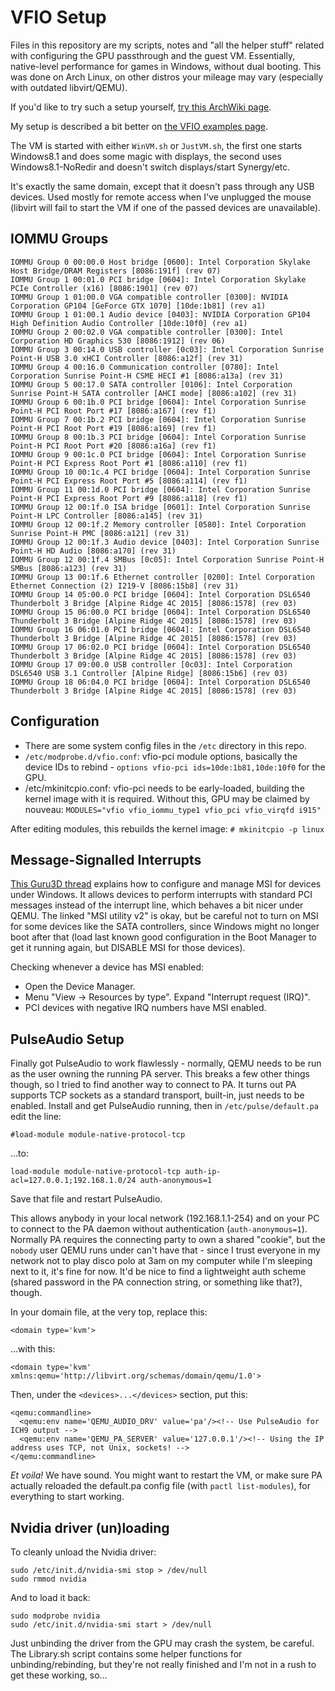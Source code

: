 # VFIO Setup

Files in this repository are my scripts, notes and "all the helper stuff"
related with configuring the GPU passthrough and the guest VM. Essentially,
native-level performance for games in Windows, without dual booting. This
was done on Arch Linux, on other distros your mileage may vary (especially
with outdated libvirt/QEMU).

If you'd like to try such a setup yourself, [try this ArchWiki page](https://wiki.archlinux.org/index.php/PCI_passthrough_via_OVMF).

My setup is described a bit better on [the VFIO examples page](https://wiki.archlinux.org/index.php?title=PCI_passthrough_via_OVMF/Examples).

The VM is started with either `WinVM.sh` or `JustVM.sh`, the first one starts
Windows8.1 and does some magic with displays, the second uses Windows8.1-NoRedir
and doesn't switch displays/start Synergy/etc.

It's exactly the same domain, except that it doesn't pass through any USB devices.
Used mostly for remote access when I've unplugged the mouse (libvirt will fail
to start the VM if one of the passed devices are unavailable).


## IOMMU Groups

    IOMMU Group 0 00:00.0 Host bridge [0600]: Intel Corporation Skylake Host Bridge/DRAM Registers [8086:191f] (rev 07)
    IOMMU Group 1 00:01.0 PCI bridge [0604]: Intel Corporation Skylake PCIe Controller (x16) [8086:1901] (rev 07)
    IOMMU Group 1 01:00.0 VGA compatible controller [0300]: NVIDIA Corporation GP104 [GeForce GTX 1070] [10de:1b81] (rev a1)
    IOMMU Group 1 01:00.1 Audio device [0403]: NVIDIA Corporation GP104 High Definition Audio Controller [10de:10f0] (rev a1)
    IOMMU Group 2 00:02.0 VGA compatible controller [0300]: Intel Corporation HD Graphics 530 [8086:1912] (rev 06)
    IOMMU Group 3 00:14.0 USB controller [0c03]: Intel Corporation Sunrise Point-H USB 3.0 xHCI Controller [8086:a12f] (rev 31)
    IOMMU Group 4 00:16.0 Communication controller [0780]: Intel Corporation Sunrise Point-H CSME HECI #1 [8086:a13a] (rev 31)
    IOMMU Group 5 00:17.0 SATA controller [0106]: Intel Corporation Sunrise Point-H SATA controller [AHCI mode] [8086:a102] (rev 31)
    IOMMU Group 6 00:1b.0 PCI bridge [0604]: Intel Corporation Sunrise Point-H PCI Root Port #17 [8086:a167] (rev f1)
    IOMMU Group 7 00:1b.2 PCI bridge [0604]: Intel Corporation Sunrise Point-H PCI Root Port #19 [8086:a169] (rev f1)
    IOMMU Group 8 00:1b.3 PCI bridge [0604]: Intel Corporation Sunrise Point-H PCI Root Port #20 [8086:a16a] (rev f1)
    IOMMU Group 9 00:1c.0 PCI bridge [0604]: Intel Corporation Sunrise Point-H PCI Express Root Port #1 [8086:a110] (rev f1)
    IOMMU Group 10 00:1c.4 PCI bridge [0604]: Intel Corporation Sunrise Point-H PCI Express Root Port #5 [8086:a114] (rev f1)
    IOMMU Group 11 00:1d.0 PCI bridge [0604]: Intel Corporation Sunrise Point-H PCI Express Root Port #9 [8086:a118] (rev f1)
    IOMMU Group 12 00:1f.0 ISA bridge [0601]: Intel Corporation Sunrise Point-H LPC Controller [8086:a145] (rev 31)
    IOMMU Group 12 00:1f.2 Memory controller [0580]: Intel Corporation Sunrise Point-H PMC [8086:a121] (rev 31)
    IOMMU Group 12 00:1f.3 Audio device [0403]: Intel Corporation Sunrise Point-H HD Audio [8086:a170] (rev 31)
    IOMMU Group 12 00:1f.4 SMBus [0c05]: Intel Corporation Sunrise Point-H SMBus [8086:a123] (rev 31)
    IOMMU Group 13 00:1f.6 Ethernet controller [0200]: Intel Corporation Ethernet Connection (2) I219-V [8086:15b8] (rev 31)
    IOMMU Group 14 05:00.0 PCI bridge [0604]: Intel Corporation DSL6540 Thunderbolt 3 Bridge [Alpine Ridge 4C 2015] [8086:1578] (rev 03)
    IOMMU Group 15 06:00.0 PCI bridge [0604]: Intel Corporation DSL6540 Thunderbolt 3 Bridge [Alpine Ridge 4C 2015] [8086:1578] (rev 03)
    IOMMU Group 16 06:01.0 PCI bridge [0604]: Intel Corporation DSL6540 Thunderbolt 3 Bridge [Alpine Ridge 4C 2015] [8086:1578] (rev 03)
    IOMMU Group 17 06:02.0 PCI bridge [0604]: Intel Corporation DSL6540 Thunderbolt 3 Bridge [Alpine Ridge 4C 2015] [8086:1578] (rev 03)
    IOMMU Group 17 09:00.0 USB controller [0c03]: Intel Corporation DSL6540 USB 3.1 Controller [Alpine Ridge] [8086:15b6] (rev 03)
    IOMMU Group 18 06:04.0 PCI bridge [0604]: Intel Corporation DSL6540 Thunderbolt 3 Bridge [Alpine Ridge 4C 2015] [8086:1578] (rev 03)


## Configuration

- There are some system config files in the `/etc` directory in this repo.
- `/etc/modprobe.d/vfio.conf`: vfio-pci module options, basically the device
  IDs to rebind - `options vfio-pci ids=10de:1b81,10de:10f0` for the GPU.
- /etc/mkinitcpio.conf: vfio-pci needs to be early-loaded, building the kernel
  image with it is required. Without this, GPU may be claimed by nouveau:
  `MODULES="vfio vfio_iommu_type1 vfio_pci vfio_virqfd i915"`

After editing modules, this rebuilds the kernel image: `# mkinitcpio -p linux`


## Message-Signalled Interrupts

[This Guru3D thread](http://forums.guru3d.com/showthread.php?t=378044) explains
how to configure and manage MSI for devices under Windows. It allows devices to
perform interrupts with standard PCI messages instead of the interrupt line,
which behaves a bit nicer under QEMU. The linked "MSI utility v2" is okay, but
be careful not to turn on MSI for some devices like the SATA controllers, since
Windows might no longer boot after that (load last known good configuration in
the Boot Manager to get it running again, but DISABLE MSI for those devices).

Checking whenever a device has MSI enabled:

- Open the Device Manager.
- Menu "View -> Resources by type". Expand "Interrupt request (IRQ)".
- PCI devices with negative IRQ numbers have MSI enabled.


## PulseAudio Setup

Finally got PulseAudio to work flawlessly - normally, QEMU needs to be run as
the user owning the running PA server. This breaks a few other things though,
so I tried to find another way to connect to PA. It turns out PA supports TCP
sockets as a standard transport, built-in, just needs to be enabled. Install
and get PulseAudio running, then in `/etc/pulse/default.pa` edit the line:

    #load-module module-native-protocol-tcp

...to:

    load-module module-native-protocol-tcp auth-ip-acl=127.0.0.1;192.168.1.0/24 auth-anonymous=1

Save that file and restart PulseAudio.

This allows anybody in your local network (192.168.1.1-254) and on your PC to
connect to the PA daemon without authentication (`auth-anonymous=1`). Normally
PA requires the connecting party to own a shared "cookie", but the `nobody`
user QEMU runs under can't have that - since I trust everyone in my network not
to play disco polo at 3am on my computer while I'm sleeping next to it, it's
fine for now. It'd be nice to find a lightweight auth scheme (shared password
in the PA connection string, or something like that?), though.

In your domain file, at the very top, replace this:

    <domain type='kvm'>

...with this:

    <domain type='kvm' xmlns:qemu='http://libvirt.org/schemas/domain/qemu/1.0'>

Then, under the `<devices>...</devices>` section, put this:

    <qemu:commandline>
      <qemu:env name='QEMU_AUDIO_DRV' value='pa'/><!-- Use PulseAudio for ICH9 output -->
      <qemu:env name='QEMU_PA_SERVER' value='127.0.0.1'/><!-- Using the IP address uses TCP, not Unix, sockets! -->
    </qemu:commandline>

*Et voila!* We have sound. You might want to restart the VM, or make sure PA
actually reloaded the default.pa config file (with `pactl list-modules`), for
everything to start working.


## Nvidia driver (un)loading

To cleanly unload the Nvidia driver:

    sudo /etc/init.d/nvidia-smi stop > /dev/null
    sudo rmmod nvidia

And to load it back:

    sudo modprobe nvidia
    sudo /etc/init.d/nvidia-smi start > /dev/null

Just unbinding the driver from the GPU may crash the system, be careful. The
Library.sh script contains some helper functions for unbinding/rebinding, but
they're not really finished and I'm not in a rush to get these working, so...
